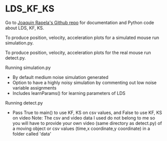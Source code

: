 # LDS_KF_KS

Go to [Joaquin Rapela's Github repo](https://github.com/joacorapela/lds_python.git) for documentation and Python code about LDS, KF, KS.

To produce position, velocity, acceleration plots for a simulated mouse run simulation.py.

To produce position, velocity, acceleration plots for the real mouse run detect.py.

Running simulation.py
- By default medium noise simulation generated
- Option to have a highly noisy simulation by commenting out low noise variable assignments
- Includes learnParams() for learning parameters of LDS

Running detect.py
- Pass True to main() to use KF, KS on csv values, and False to use KF, KS on video
Note: The csv and video data I used do not belong to me so you will have to provide your own video (same directory as detect.py) of a moving object or csv values (time,x coordinate,y coordinate) in a folder called 'data'

